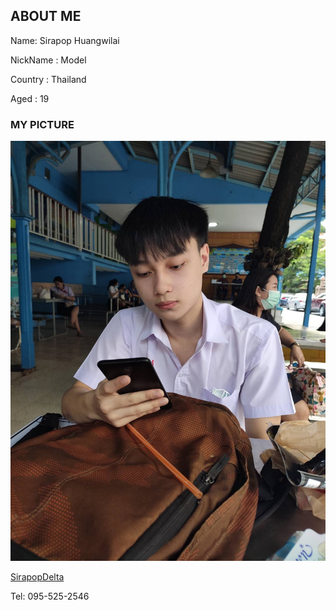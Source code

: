 ## ABOUT ME

Name: Sirapop Huangwilai

NickName : Model

Country : Thailand  

Aged : 19

### MY PICTURE

![alt text](https://github.com/sirapopModel/sirapopModel.github.io/blob/main/89A5B02F-567A-47B1-BF45-5FD1DC1D20C3.jpeg)

[SirapopDelta](https://web.facebook.com/profile.php?id=100017003479477)

Tel: 095-525-2546

